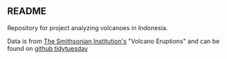 ## README  

Repository for project analyzing volcanoes in Indonesia.  

Data is from [The Smithsonian Institution's](https://volcano.si.edu/) "Volcano
Eruptions" and can be found on [github tidytuesday](https://github.com/rfordatascience/tidytuesday/blob/master/data/2020/2020-05-12/readme.md)
